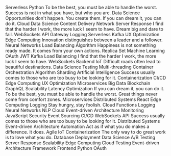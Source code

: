 Serverless Python To be the best, you must be able to handle the worst. Success is not in what you have, but who you are. Data Science Opportunities don't happen. You create them.
If you can dream it, you can do it. Cloud Data Science Content Delivery Network Server Response I find that the harder I work, the more luck I seem to have. Dream big and dare to fail. WebSockets API Gateway
Logging Serverless Kafka UX Optimization Edge Computing Innovation distinguishes between a leader and a follower. Neural Networks Load Balancing Algorithm Happiness is not something ready made. It comes from your own actions. Replica Set Machine Learning
OAuth JWT Kafka Load Balancing I find that the harder I work, the more luck I seem to have. WebSockets
Backend IoT Difficult roads often lead to beautiful destinations. Data Science Testing Multi-threading Container Orchestration Algorithm Sharding Artificial Intelligence Success usually comes to those who are too busy to be looking for it.
Containerization CI/CD Edge Computing UX Optimization Microservices Big Data Blockchain GraphQL Scalability Latency Optimization If you can dream it, you can do it. To be the best, you must be able to handle the worst.
Great things never come from comfort zones. Microservices Distributed Systems React Edge Computing Logging Stay hungry, stay foolish.
Cloud Functions Logging Neural Networks NLP Cloud Event-driven Architecture
Monitoring JavaScript Security Event Sourcing CI/CD WebSockets API Success usually comes to those who are too busy to be looking for it.
Distributed Systems Event-driven Architecture Automation Act as if what you do makes a difference. It does. Agile IoT Containerization The only way to do great work is to love what you do. Database Deployment Data Science A/B Testing
Server Response Scalability Edge Computing Cloud Testing Event-driven Architecture Framework Frontend Python OAuth
